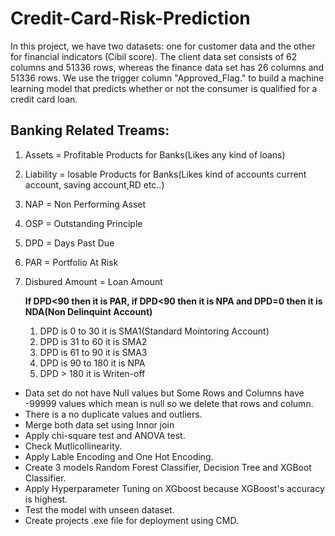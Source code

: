 # Credit-Card-Risk-Prediction
In this project, we have two datasets: one for customer data and the other for financial indicators (Cibil score). The client data set consists of 62 columns and 51336 rows, whereas the finance data set has 26 columns and 51336 rows. 
We use the trigger column "Approved_Flag." to build a machine learning model that predicts whether or not the consumer is qualified for a credit card loan.
## Banking Related Treams:
1. Assets = Profitable Products for Banks(Likes any kind of loans)
2. Liability = losable Products for Banks(Likes kind of accounts current account, saving account,RD etc..)
3. NAP = Non Performing Asset
4. OSP = Outstanding Principle
5. DPD = Days Past Due
6. PAR = Portfolio At Risk
7. Disbured Amount = Loan Amount
   
   **If DPD<90 then it is PAR, if DPD<90 then it is NPA and DPD=0 then it is NDA(Non Delinquint Account)**
   1. DPD is 0 to 30 it is SMA1(Standard Mointoring Account)
   2. DPD is 31 to 60 it is SMA2
   3. DPD is 61 to 90 it is SMA3
   4. DPD is 90 to 180 it is NPA
   5. DPD > 180 it is Writen-off

  * Data set do not have Null values but Some Rows and Columns have -99999 values which mean is null so we delete that rows and column.
  * There is a no duplicate values and outliers.
  * Merge both data set using Innor join
  * Apply chi-square test and ANOVA test.
  * Check Mutlicollinearity. 
  * Apply Lable Encoding and One Hot Encoding.
  * Create 3 models Random Forest Classifier, Decision Tree and XGBoot Classifier.
  * Apply Hyperparameter Tuning on XGboost because XGBoost's accuracy is highest.
  * Test the model with unseen dataset.
  * Create projects .exe file for deployment using CMD.
